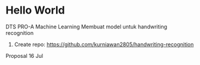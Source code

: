 # Hello World

DTS PRO-A Machine Learning
Membuat model untuk handwriting recognition

1. Create repo: https://github.com/kurniawan2805/handwriting-recognition

Proposal 16 Jul
